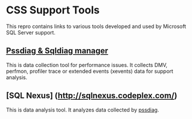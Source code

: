# CSS Support Tools

This repro contains links to various tools developed and used by Microsoft SQL Server support.

## [Pssdiag & Sqldiag manager](https://github.com/Microsoft/DiagManager)
  This is data collection tool for performance issues.  It collects DMV, perfmon, profiler trace or extended events (xevents) data for support analysis. 

## [SQL Nexus] (http://sqlnexus.codeplex.com/)
   This is data analysis tool. It analyzes data collected by [pssdiag](https://github.com/Microsoft/DiagManager).
